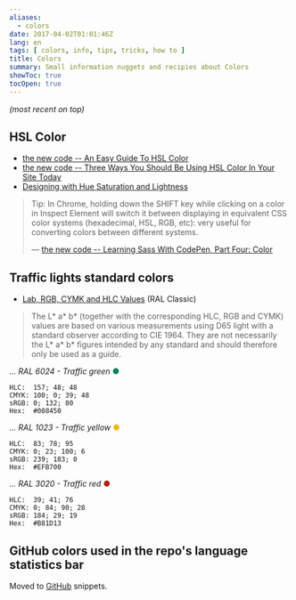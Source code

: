```yaml
---
aliases:
  - colors
date: 2017-04-02T01:01:46Z
lang: en
tags: [ colors, info, tips, tricks, how to ]
title: Colors
summary: Small information nuggets and recipies about Colors
showToc: true
tocOpen: true
---
```


*(most recent on top)*

## HSL Color

* [the new code -- An Easy Guide To HSL Color](http://thenewcode.com/61/An-Easy-Guide-To-HSL-Color-In-CSS3)
* [the new code -- Three Ways You Should Be Using HSL Color In Your Site Today](https://thenewcode.com/576/Three-Ways-You-Should-Be-Using-HSL-Color-In-Your-Site-Today)
* [Designing with Hue Saturation and Lightness](http://articles.dappergentlemen.com/2015/01/22/hsl/)

> Tip: In Chrome, holding down the SHIFT key while clicking on a color in
> Inspect Element will switch it between displaying in equivalent CSS
> color systems (hexadecimal, HSL, RGB, etc): very useful for converting
> colors between different systems.
>
> — [the new code -- Learning Sass With CodePen, Part Four: Color](https://thenewcode.com/982/Learning-Sass-With-CodePen-Part-Four-Color)

## Traffic lights standard colors

* [Lab, RGB, CYMK and HLC Values](http://www.e-paint.co.uk/Lab_values.asp) (RAL Classic)

> The L* a* b* (together with the corresponding HLC, RGB and CYMK) values are based on various measurements using D65 light with a standard observer according to CIE 1964. They are not necessarily the L* a* b* figures intended by any standard and should therefore only be used as a guide.

*… RAL 6024 - Traffic green* <span style="color: #008450">●</span>

```text
HLC:  157; 48; 48
CMYK: 100; 0; 39; 48
sRGB: 0; 132; 80
Hex:  #008450
```

*… RAL 1023 - Traffic yellow* <span style="color: #EFB700">●</span>

```text
HLC:  83; 78; 95
CMYK: 0; 23; 100; 6
sRGB: 239; 183; 0
Hex:  #EFB700
```

*… RAL 3020 - Traffic red* <span style="color: #B81D13">●</span>

```text
HLC:  39; 41; 76
CMYK: 0; 84; 90; 28
sRGB: 184; 29; 19
Hex:  #B81D13
```

## GitHub colors used in the repo's language statistics bar

Moved to [GitHub](/github#github-colors-used-in-the-repos-language-statistics-bar) snippets.
